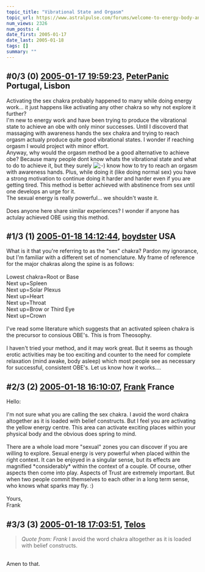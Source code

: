 ```yaml
---
topic_title: "Vibrational State and Orgasm"
topic_url: https://www.astralpulse.com/forums/welcome-to-energy-body-and-the-chakras/vibrational-state-and-orgasm
num_views: 2326
num_posts: 4
date_first: 2005-01-17
date_last: 2005-01-18
tags: []
summary: ""
---
```


## \#0/3 (0) [2005-01-17 19:59:23](https://www.astralpulse.com/forums/index.php?msg=143490), [PeterPanic](https://www.astralpulse.com/forums/profile/?u=8041) Portugal, Lisbon ##
<section>
Activating the sex chakra probably happened to many while doing energy work... it just happens like activating any other chakra so why not explore it further?
<br>
I'm new to energy work and have been trying to produce the vibrational state to achieve an obe with only minor successes. Until I discoverd that massaging with awareness hands the sex chakra and trying to reach orgasm actualy produce quite good vibrational states. I wonder if reaching orgasm I would project with minor effort.
<br>
Anyway, why would the orgasm method be a good alternative to achieve obe? Because many people dont know whats the vibrational state and what to do to achieve it, but they surely
<img alt=";-)" class="smiley" src="https://www.astralpulse.com/forums/Smileys/fugue/wink.png" title="Wink"/>
know how to try to reach an orgasm with awareness hands. Plus, while doing it (like doing normal sex) you have a strong motivation to continue doing it harder and harder even if you are getting tired. This method is better achieved with abstinence from sex until one develops an urge for it.
<br>
The sexual energy is really powerful... we shouldn't waste it.
<br>
<br>
Does anyone here share similar experiences? I wonder if anyone has actulay achieved OBE using this method.
</section>

## \#1/3 (1) [2005-01-18 14:12:44](https://www.astralpulse.com/forums/index.php?msg=143541), [boydster](https://www.astralpulse.com/forums/profile/?u=3936) USA ##
<section>
What is it that you're referring to as the "sex" chakra? Pardon my ignorance, but I'm familiar with a different set of nomenclature. My frame of reference for the major chakras along the spine is as follows:
<br>
<br>
Lowest chakra=Root or Base
<br>
Next up=Spleen
<br>
Next up=Solar Plexus
<br>
Next up=Heart
<br>
Next up=Throat
<br>
Next up=Brow or Third Eye
<br>
Next up=Crown
<br>
<br>
I've read some literature which suggests that an activated spleen chakra is the precursor to consious OBE's. This is from Theosophy.
<br>
<br>
I haven't tried your method, and it may work great. But it seems as though erotic activities may be too exciting and counter to the need for complete relaxation (mind awake, body asleep) which most people see as necessary for successful, consistent OBE's. Let us know how it works....
</section>

## \#2/3 (2) [2005-01-18 16:10:07](https://www.astralpulse.com/forums/index.php?msg=143568), [Frank](https://www.astralpulse.com/forums/profile/?u=359) France ##
<section>
Hello:
<br>
<br>
I'm not sure what you are calling the sex chakra. I avoid the word chakra altogether as it is loaded with belief constructs. But I feel you are activating the yellow energy centre. This area can activate exciting places within your physical body and the obvious does spring to mind.
<br>
<br>
There are a whole load more "sexual" zones you can discover if you are willing to explore. Sexual energy is very powerful when placed within the right context. It can be enjoyed in a singular sense, but its effects are magnified *considerably* within the context of a couple. Of course, other aspects then come into play. Aspects of Trust are extremely important. But when two people commit themselves to each other in a long term sense, who knows what sparks may fly. :)
<br>
<br>
Yours,
<br>
Frank
</section>

## \#3/3 (3) [2005-01-18 17:03:51](https://www.astralpulse.com/forums/index.php?msg=143577), [Telos](https://www.astralpulse.com/forums/profile/?u=6496)  ##
<section>
<blockquote class="bbc_standard_quote">
 <cite>
  Quote from: Frank
 </cite>
 I avoid the word chakra altogether as it is loaded with belief constructs.
</blockquote>
<br>
Amen to that.
</section>